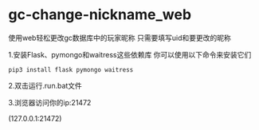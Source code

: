 # gc-change-nickname_web
使用web轻松更改gc数据库中的玩家昵称 只需要填写uid和要更改的昵称

1.安装Flask、pymongo和waitress这些依赖库
你可以使用以下命令来安装它们
```
pip3 install flask pymongo waitress
```

2.双击运行.run.bat文件

3.浏览器访问你的ip:21472

(127.0.0.1:21472)
